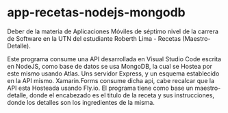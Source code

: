 # app-recetas-nodejs-mongodb
Deber de la materia de Aplicaciones Móviles de séptimo nivel de la carrera de Software en la UTN del estudiante Roberth Lima - Recetas (Maestro-Detalle).

Este programa consume una API desarrollada en Visual Studio Code escrita en NodeJS, como base de datos se usa MongoDB, la cual se Hostea por este mismo 
usando Atlas. Uns servidor Express, y un esquema establecido en la API mismo. 
Xamarin.Forms consume dicha api, cabe recalcar que la API esta Hosteada usando Fly.io.
El programa tiene como base un maestro-detalle, donde el encabezado es el titulo de la receta y sus instrucciones, donde los detalles son los ingredientes
de la misma.
